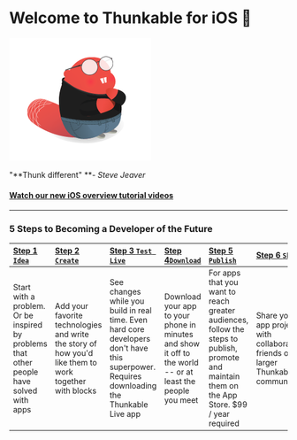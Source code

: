 # Welcome to Thunkable for iOS 

![](/assets/stevejeaver.png)

"**Thunk different" **_- Steve Jeaver_

#### [Watch our new iOS overview tutorial videos](https://www.youtube.com/playlist?list=PLB89L9PPGIrza15zlTcSiPbeSGMOOOPqg)

---

### 5 Steps to Becoming a Developer of the Future

| [Step 1 `Idea`](/ios/idea.md) | [Step 2 `Create`](/ios/create.md) | [Step 3 `Test Live`](/ios/live-test.md) | [Step 4`Download`](//ios/download.md#step-4-download) | [Step 5 `Publish`](/ios/publish.md) | [Step 6 `Share`](/ios/6-share.md) |
| :--- | :--- | :--- | :--- | :--- | :--- |
| Start with a problem. Or be inspired by problems that other people have solved with apps | Add your favorite technologies and write the story of how you'd like them to work together with blocks | See changes while you build in real time. Even hard core developers don't have this superpower. Requires downloading the Thunkable Live app | Download your app to your phone in minutes and show it off to the world -- or at least the people you meet | For apps that you want to reach greater audiences, follow the steps to publish, promote and maintain them on the App Store. $99 / year required | Share your app projects with collaborators, friends or the larger Thunkable community |

### 



